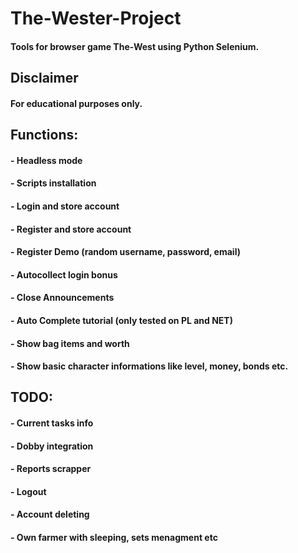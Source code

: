 # The-Wester-Project
#### Tools for browser game The-West using Python Selenium.

## Disclaimer 
#### For educational purposes only.

## Functions:
#### - Headless mode
#### - Scripts installation
#### - Login and store account
#### - Register and store account
#### - Register Demo (random username, password, email)
#### - Autocollect login bonus
#### - Close Announcements
#### - Auto Complete tutorial (only tested on PL and NET)
#### - Show bag items and worth 
#### - Show basic character informations like level, money, bonds etc.

## TODO:
#### - Current tasks info
#### - Dobby integration
#### - Reports scrapper
#### - Logout
#### - Account deleting 
#### - Own farmer with sleeping, sets menagment etc
